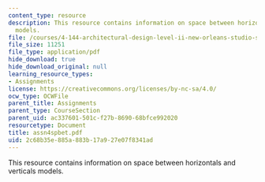 ```yaml
---
content_type: resource
description: This resource contains information on space between horizontals and verticals
  models.
file: /courses/4-144-architectural-design-level-ii-new-orleans-studio-spring-2006/2c68b35e885a883b17a927e07f8341ad_assn4spbet.pdf
file_size: 11251
file_type: application/pdf
hide_download: true
hide_download_original: null
learning_resource_types:
- Assignments
license: https://creativecommons.org/licenses/by-nc-sa/4.0/
ocw_type: OCWFile
parent_title: Assignments
parent_type: CourseSection
parent_uid: ac337601-501c-f27b-8690-68bfce992020
resourcetype: Document
title: assn4spbet.pdf
uid: 2c68b35e-885a-883b-17a9-27e07f8341ad
---
```

This resource contains information on space between horizontals and verticals models.